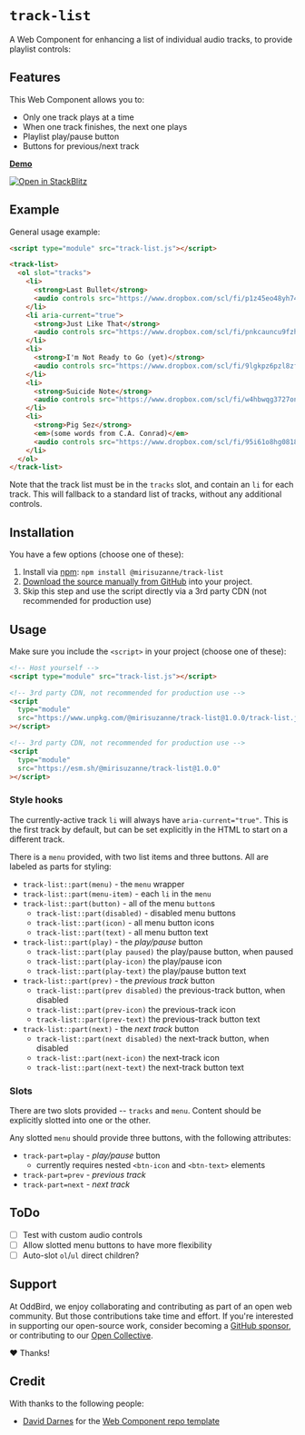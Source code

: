 # `track-list`

A Web Component for
enhancing a list of individual
audio tracks,
to provide playlist controls:

## Features

This Web Component allows you to:

- Only one track plays at a time
- When one track finishes, the next one plays
- Playlist play/pause button
- Buttons for previous/next track

**[Demo](https://mirisuzanne.github.io/track-list/demo.html)**

[![Open in StackBlitz](https://developer.stackblitz.com/img/open_in_stackblitz.svg)](https://stackblitz.com/~/github.com/mirisuzanne/track-list?file=track-list.js&initialPath=/demo.html)

## Example

General usage example:

```html
<script type="module" src="track-list.js"></script>

<track-list>
  <ol slot="tracks">
    <li>
      <strong>Last Bullet</strong>
      <audio controls src="https://www.dropbox.com/scl/fi/p1z45eo48yh74vzpe85ka/Teacup-Gorilla-01-Last-Bullet.mp3?dl=1"></audio>
    </li>
    <li aria-current="true">
      <strong>Just Like That</strong>
      <audio controls src="https://www.dropbox.com/scl/fi/pnkcauncu9fzh2vbwq5tb/Teacup-Gorilla-02-Just-Like-That.mp3?dl=1"></audio>
    </li>
    <li>
      <strong>I'm Not Ready to Go (yet)</strong>
      <audio controls src="https://www.dropbox.com/scl/fi/9lgkpz6pzl8zfs8otujrv/Teacup-Gorilla-03-I-m-Not-Ready-To-Go-Yet.mp3?dl=1"></audio>
    </li>
    <li>
      <strong>Suicide Note</strong>
      <audio controls src="https://www.dropbox.com/scl/fi/w4hbwqg3727on3kb4z9lu/Teacup-Gorilla-04-Suicide-Note.mp3?dl=1"></audio>
    </li>
    <li>
      <strong>Pig Sez</strong>
      <em>(some words from C.A. Conrad)</em>
      <audio controls src="https://www.dropbox.com/scl/fi/95i61o8hg0818fh9lbk4n/Teacup-Gorilla-05-Pig-Sez.mp3?dl=1"></audio>
    </li>
  </ol>
</track-list>
```

Note that the track list
must be in the `tracks` slot,
and contain an `li` for each track.
This will fallback to a standard
list of tracks,
without any additional controls.

## Installation

You have a few options (choose one of these):

1. Install via [npm](https://www.npmjs.com/package/@mirisuzanne/track-list): `npm install @mirisuzanne/track-list`
1. [Download the source manually from GitHub](https://github.com/mirisuzanne/track-list/releases) into your project.
1. Skip this step and use the script directly via a 3rd party CDN (not recommended for production use)

## Usage

Make sure you include the `<script>` in your project (choose one of these):

```html
<!-- Host yourself -->
<script type="module" src="track-list.js"></script>
```

```html
<!-- 3rd party CDN, not recommended for production use -->
<script
  type="module"
  src="https://www.unpkg.com/@mirisuzanne/track-list@1.0.0/track-list.js"
></script>
```

```html
<!-- 3rd party CDN, not recommended for production use -->
<script
  type="module"
  src="https://esm.sh/@mirisuzanne/track-list@1.0.0"
></script>
```

### Style hooks

The currently-active track `li`
will always have `aria-current="true"`.
This is the first track by default,
but can be set explicitly in the HTML
to start on a different track.

There is a `menu` provided,
with two list items
and three buttons.
All are labeled as parts for styling:

- `track-list::part(menu)` - the `menu` wrapper
- `track-list::part(menu-item)` - each `li` in the `menu`
- `track-list::part(button)` - all of the menu `button`s
  - `track-list::part(disabled)` - disabled menu buttons
  - `track-list::part(icon)` - all menu button icons
  - `track-list::part(text)` - all menu button text
- `track-list::part(play)` - the _play/pause_ button
  - `track-list::part(play paused)` the play/pause button, when paused
  - `track-list::part(play-icon)` the play/pause icon
  - `track-list::part(play-text)` the play/pause button text
- `track-list::part(prev)` - the _previous track_ button
  - `track-list::part(prev disabled)` the previous-track button, when disabled
  - `track-list::part(prev-icon)` the previous-track icon
  - `track-list::part(prev-text)` the previous-track button text
- `track-list::part(next)` - the _next track_ button
  - `track-list::part(next disabled)` the next-track button, when disabled
  - `track-list::part(next-icon)` the next-track icon
  - `track-list::part(next-text)` the next-track button text

### Slots

There are two slots provided --
`tracks` and `menu`.
Content should be explicitly slotted
into one or the other.

Any slotted `menu` should provide
three buttons, with the following attributes:

- `track-part=play` - _play/pause_ button
  - currently requires nested `<btn-icon` and `<btn-text>` elements
- `track-part=prev` - _previous track_
- `track-part=next` - _next track_

## ToDo

- [ ] Test with custom audio controls
- [ ] Allow slotted menu buttons to have more flexibility
- [ ] Auto-slot `ol`/`ul` direct children?

## Support

At OddBird,
we enjoy collaborating and contributing
as part of an open web community.
But those contributions take time and effort.
If you're interested in supporting our
open-source work,
consider becoming a
[GitHub sponsor](https://github.com/sponsors/oddbird),
or contributing to our
[Open Collective](https://opencollective.com/oddbird-open-source).

❤️ Thanks!

## Credit

With thanks to the following people:

- [David Darnes](https://darn.es/) for the
  [Web Component repo template](https://github.com/daviddarnes/component-template)
